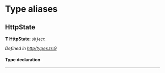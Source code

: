 

# Type aliases

<a id="httpstate"></a>

##  HttpState

**Ƭ HttpState**: *`object`*

*Defined in [http/types.ts:9](https://github.com/polkadot-js/api/blob/c827bdb/packages/rpc-provider/src/http/types.ts#L9)*

#### Type declaration

___

